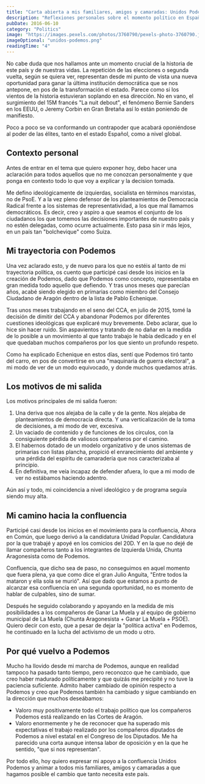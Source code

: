 ```yaml
---
title: "Carta abierta a mis familiares, amigos y camaradas: Unidos Podemos"
description: "Reflexiones personales sobre el momento político en España y las razones para apoyar la confluencia de Unidos Podemos."
pubDate: 2016-06-10
category: "Politics"
image: "https://images.pexels.com/photos/3760790/pexels-photo-3760790.jpeg?auto=compress&cs=tinysrgb&w=1260&h=750&dpr=2"
imageOptional: "unidos-podemos.png"
readingTime: "4"
---
```


No cabe duda que nos hallamos ante un momento crucial de la historia de este país y de nuestras vidas. La repetición de las elecciones o segunda vuelta, según se quiera ver, representan desde mi punto de vista una nueva oportunidad para ganar la última institución democrática que se nos antepone, en pos de la transformación el estado. Parece como si los vientos de la historia estuvieran soplando en esa dirección. No en vano, el surgimiento del 15M francés "La nuit debout", el fenómeno Bernie Sanders en los EEUU, o Jeremy Corbin en Gran Bretaña así lo están poniendo de manifiesto.

Poco a poco se va conformando un contrapoder que acabará oponiéndose al poder de las élites, tanto en el estado Español, como a nivel global.

## Contexto personal

Antes de entrar en el tema que quiero exponer hoy, debo hacer una aclaración para todos aquellos que no me conozcan personalmente y que ponga en contexto todo lo que voy a explicar y la decision tomada.

Me defino ideológicamente de izquierdas, socialista en términos marxistas, no de PsoE. Y a la vez pleno defensor de los planteamientos de Democracia Radical frente a los sistemas de representatividad, a los que mal llamamos democráticos. Es decir, creo y aspiro a que seamos el conjunto de los ciudadanos los que tomemos las decisiones importantes de nuestro país y no estén delegadas, como ocurre actualmente. Esto pasa sin ir más lejos, en un país tan "bolchevique" como Suiza.

## Mi trayectoria con Podemos

Una vez aclarado esto, y de nuevo para los que no estéis al tanto de mi trayectoria política, os cuento que participé casi desde los inicios en la creación de Podemos, dado que Podemos como concepto, representaba en gran medida todo aquello que defiendo. Y tras unos meses que parecían años, acabé siendo elegido en primarias como miembro del Consejo Ciudadano de Aragón dentro de la lista de Pablo Echenique.

Tras unos meses trabajando en el seno del CCA, en julio de 2015, tomé la decisión de dimitir del CCA y abandonar Podemos por diferentes cuestiones ideológicas que explicaré muy brevemente. Debo aclarar, que lo hice sin hacer ruido. Sin aspavientos y tratando de no dañar en la medida de lo posible a un movimiento al que tanto trabajo le había dedicado y en el que quedaban muchos compañeros por los que siento un profundo respeto.

Como ha explicado Echenique en estos días, sentí que Podemos tiró tanto del carro, en pos de convertirse en una "maquinaria de guerra electoral", a mi modo de ver de un modo equivocado, y donde muchos quedamos atrás.

## Los motivos de mi salida

Los motivos principales de mi salida fueron:

1. Una deriva que nos alejaba de la calle y de la gente. Nos alejaba de planteamientos de democracia directa. Y una verticalización de la toma de decisiones, a mi modo de ver, excesiva.
2. Un vaciado de contenido y de funciones de los círculos, con la consiguiente pérdida de valiosos compañeros por el camino.
3. El habernos dotado de un modelo organizativo y de unos sistemas de primarias con listas plancha, propició el enrarecimiento del ambiente y una pérdida del espíritu de camaradería que nos caracterizaba al principio.
4. En definitiva, me veía incapaz de defender afuera, lo que a mi modo de ver no estábamos haciendo adentro.

Aún así y todo, mi coincidencia a nivel ideológico y de programa seguía siendo muy alta.

## Mi camino hacia la confluencia

Participé casi desde los inicios en el movimiento para la confluencia, Ahora en Común, que luego derivó a la candidatura Unidad Popular. Candidatura por la que trabajé y apoyé en los comicios del 20D. Y en la que no dejé de llamar compañeros tanto a los integrantes de Izquierda Unida, Chunta Aragonesista como de Podemos.

Confluencia, que dicho sea de paso, no conseguimos en aquel momento que fuera plena, ya que como dice el gran Julio Anguita, "Entre todos la mataron y ella sola se murió". Así que dado que estamos a punto de alcanzar esa confluencia en una segunda oportunidad, no es momento de hablar de culpables, sino de sumar.

Después he seguido colaborando y apoyando en la medida de mis posibilidades a los compañeros de Ganar La Muela y al equipo de gobierno municipal de La Muela (Chunta Aragonesista + Ganar La Muela + PSOE). Quiero decir con esto, que a pesar de dejar la "política activa" en Podemos, he continuado en la lucha del activismo de un modo u otro.

## Por qué vuelvo a Podemos

Mucho ha llovido desde mi marcha de Podemos, aunque en realidad tampoco ha pasado tanto tiempo, pero reconozco que he cambiado, que creo haber madurado políticamente y que quizás me precipité y no tuve la paciencia suficiente. Admito haber cambiado de opinión respecto a Podemos y creo que Podemos también ha cambiado y sigue cambiando en la dirección que muchos deseábamos:

- Valoro muy positivamente todo el trabajo político que los compañeros Podemos está realizando en las Cortes de Aragón.
- Valoro enormemente y he de reconocer que ha superado mis expectativas el trabajo realizado por los compañeros diputados de Podemos a nivel estatal en el Congreso de los Diputados. Me ha parecido una corta aunque intensa labor de oposición y en la que he sentido, "que si nos representan".

Por todo ello, hoy quiero expresar mi apoyo a la confluencia Unidos Podemos y animar a todos mis familiares, amigos y camaradas a que hagamos posible el cambio que tanto necesita este país.